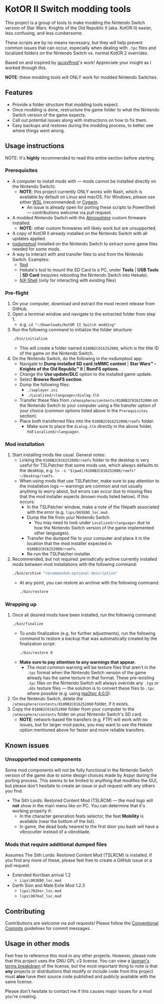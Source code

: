 # KotOR II Switch modding tools

This project is a group of tools to make modding the Nintendo Switch version of
Star Wars: Knights of the Old Republic II (aka. KotOR II) easier, less
confusing, and less cumbersome.

These scripts are by no means necessary, but they will help prevent common
issues that can occur, especially when dealing with `.tpc` files and localized
folders on the Nintendo Switch vs. normal KotOR 2 overrides.

Based on and inspired by
[jacqylfrost](https://deadlystream.com/profile/48469-jacqylfrost/)'s work!
Appreciate your insight as I worked through this.

**NOTE**: these modding tools will ONLY work for modded Nintendo Switches.

## Features

- Provide a folder structure that modding tools expect.
- Once modding is done, restructure the game folder to what the Nintendo Switch
  version of the game expects.
- Call out potential issues along with instructions on how to fix them.
- Easy backups and restores during the modding process, to better see where
  things went wrong.

## Usage instructions

NOTE: It's **highly** recommended to read this entire section before starting.

### Prerequisites

- A computer to install mods with — mods cannot be installed directly on the
  Nintendo Switch).
  - **NOTE**: this project currently ONLY works with Bash, which is available
    by default on Linux and macOS. For Windows, please use either
    [WSL](https://learn.microsoft.com/en-us/windows/wsl/install) (recommended)
    or [Cygwin](https://www.cygwin.com).
    - An issue is already open for porting these scripts to PowerShell —
      contributions welcome via pull request.
- A modded Nintendo Switch with the
  [Atmosphère](https://github.com/Atmosphere-NX/Atmosphere) custom firmware
  installed.
  - **NOTE**: other custom firmwares will likely work but are unsupported.
- A copy of KotOR II already installed on the Nintendo Switch with all updates
  applied.
- [nxdumptool](https://github.com/DarkMatterCore/nxdumptool) installed on the
  Nintendo Switch to extract some game files needed for some mods.
- A way to interact with and transfer files to and from the Nintendo Switch.
  Examples:
  - [ftpd](https://github.com/mtheall/ftpd)
  - Hekate's tool to mount the SD Card to a PC, under **Tools** | **USB Tools**
    | **SD Card** (requires rebooting the Nintendo Switch into Hekate).
  - [NX-Shell](https://github.com/joel16/NX-Shell) (only for interacting with
    existing files)

### Pre-flight

1. On your computer, download and extract the most recent release from GitHub.
1. Open a terminal window and navigate to the extracted folder from step 1.
   - e.g. `cd "~/Downloads/KotOR II Switch modding"`
1. Run the following command to initialize the folder structure:
   ```bash
   ./bin/initialize
   ```
   - This will create a folder named `0100B2C016252000`, which is the title ID
     of the game on the Nintendo Switch.
1. On the Nintendo Switch, do the following in the nxdumptool app:
   - Navigate to **Dump installed SD card /eMMC content** | **Star Wars™️ -
     Knights of the Old Republic™️ II** | **RomFS options**.
   - Change the **Use update/DLC** option to the installed game update.
   - Select **Browse RomFS section**.
   - Dump the following files:
     - `./swplayer.ini`
     - `./Localized/<language>/dialog.tlk`
   - Transfer these files from `/atmosphere/contents/0100B2C016252000` on the
     Nintendo Switch to your computer using a file transfer option of your
     choice (common options listed above in the `Prerequisites` section).
   - Place both transferred files into the `0100B2C016252000/romfs` folder.
     - Make sure to place the `dialog.tlk` directly in the above folder, not
       `Localized/<language>`.

### Mod installation

1. Start installing mods like usual. General notes:
   - Linking the `0100B2C016252000/romfs` folder to the desktop is very
     useful for TSLPatcher that some mods use, which always defaults to the
     desktop, e.g. `ln -s "$(pwd)/0100B2C016252000/romfs" ~/Desktop/romfs`.
   - When using mods that use TSLPatcher, make sure to pay attention to the
     installation logs — warnings are common and not usually anything to worry
     about, but errors can occur due to missing files that the mod installer
     expects (known mods listed below). If this occurs:
     - In the TSLPatcher window, make a note of the filepath associated with
       the error (e.g. `lips/003EBO_loc.mod`.
     - Dump the file from your Nintendo Switch.
       - You may need to look under `Localized/<language>` due to how the
         Nintendo Switch version of the game implemented other languages).
     - Transfer the dumped file to your computer and place it in the location
       that the mod installer expected in `0100B2C016252000/romfs`.
     - Re-run the TSLPatcher installer.
1. Recommended, but not required: periodically archive currently installed mods
   between mod installations with the following command:
   ```bash
   ./bin/archive "recommended-optional-description"
   ```
   - At any point, you can restore an archive with the following command:
     ```bash
     ./bin/restore
     ```

### Wrapping up

1. Once all desired mods have been installed, run the following command:
   ```bash
   ./bin/finalize
   ```
   - To undo finalization (e.g. for further adjustments), run the following
     command to restore a backup that was automatically created by the
     finalization script:
     ```bash
     ./bin/restore 0
     ```
   - **Make sure to pay attention to any warnings that appear.**
     - The most common warning will be texture files that aren't in the `.tpc`
       format when the Nintendo Switch version of the game already has the same
       texture in that format. These pre-existing `.tpc` files on the Nintendo
       Switch will always override any `.tga` or `.dds` texture files — the
       solution is to convert these files to `.tpc` where possible (e.g. using
       [tga2tpc 4.0.0](https://deadlystream.com/files/file/1152-tga2tpc/)).
1. On the Nintendo Switch, delete the `/atmosphere/contents/0100B2C016252000`
   folder, if it exists.
1. Copy the `0100B2C016252000` folder from your computer to the
   `/atmosphere/contents` folder on your Nintendo Switch's SD card.
   - **NOTE**: network-based file transfers (e.g. FTP) will work with no
     issues, but for larger mod packs, you may want to use the Hekate option
     mentioned above for faster and more reliable transfers.

## Known issues

### Unsupported mod components

Some mod components will not be fully functional in the Nintendo Switch version
of the game due to some design choices made by Aspyr during the porting
process. This seems to be limited to anything that modifies the GUI, but please
don't hesitate to create an issue or pull request with any others you find.

- The Sith Lords: Restored Content Mod (TSLRCM) — the mod logo will **not**
  show in the main menu like on PC. You can determine that it's working
  properly if:
  - In the character generation feats selector, the feat **Mobility** is
    available (near the bottom of the list).
  - In game, the dead body nearest to the first door you bash will have a
    vibrocutter instead of a vibroblade.

### Mods that require additional dumped files

Assumes The Sith Lords: Restored Content Mod (TSLRCM) is installed. If you find
any more of these, please feel free to create a GitHub issue or a pull request.

- Extended Korriban arrival 1.2
  - `Lips\003EBO_loc.mod`
- Darth Sion and Male Exile Mod 1.2.3
  - `lips\702kor_loc.mod`
  - `lips\907mal_loc.mod`

## Contributing

Contributions are welcome via pull requests! Please follow the
[Conventional Commits](https://www.conventionalcommits.org/en/v1.0.0/)
guidelines for commit messages.

## Usage in other mods

Feel free to reference this mod in any other projects. However, please note
that this project uses the GNU GPL v3 license. You can view a
[layman's terms breakdown](https://www.gnu.org/licenses/quick-guide-gplv3.en.html)
of the license, but the most important thing to note is that **any** projects
or distributions that modify or include code from this project must **also**
have their source code published and publicly available with the same license.

Please don't hesitate to contact me if this causes major issues for a mod
you're creating.
